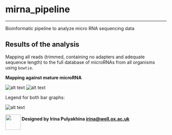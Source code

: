# mirna_pipeline
--------------------------------------
Bioinformatic pipeline to analyze micro RNA sequencing data

## Results of the analysis

Mapping all reads (trimmed, containing no adapters and adequate sequence length)
to the full database of microRNAs from all organisms using `bowtie`.

**Mapping against mature microRNA**

![alt text](https://github.com/jknightlab/mirna_pipeline/blob/master/mature_miRNA_all_samples_distr.png)
![alt text](https://github.com/jknightlab/mirna_pipeline/blob/master/mature_miRNA_all_samples_numbers.png)

Legend for both bar graphs:

![alt text](https://github.com/jknightlab/mirna_pipeline/blob/master/mature_miRNA_all_samples_legend.png)


<a href="url"><img src="https://github.com/jknightlab/mirna_pipeline/blob/master/mature_miRNA_all_samples_legend.png" align="left" height="48" width="48" ></a>


#### Designed by Irina Pulyakhina irina@well.ox.ac.uk
